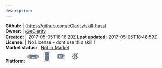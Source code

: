 ```yaml
---
description: 
---
```





**Github:** | (https://github.com/eClarity/skill-hass)  
**Owner:** | [@eClarity](https://github.com/eClarity)  
**Created:** | 2017-05-05T18:16:20Z  **Last updated:** 2017-05-05T18:46:59Z  
**License:** | No License - dont use this skill !  
**Market status:** | [Not in Market](https://market.mycroft.ai/skill/)  
**Platform:**   ![](.gitbook/assets/mark-1-icon.png)  ![](.gitbook/assets/mark-2-icon.png)  ![](.gitbook/assets/picroft-icon.png)  ![](.gitbook/assets/kde.png)   
